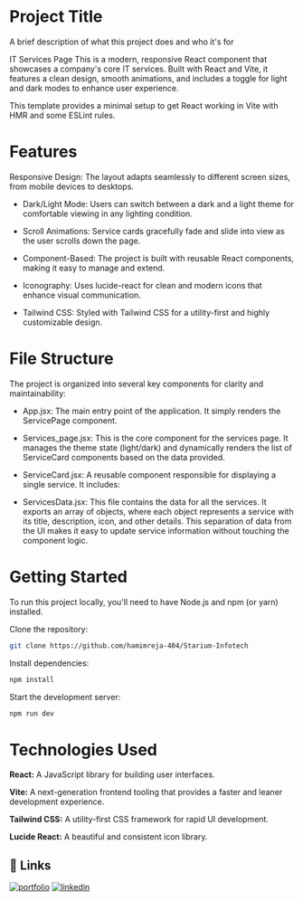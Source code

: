 
# Project Title

A brief description of what this project does and who it's for

IT Services Page
This is a modern, responsive React component that showcases a company's core IT services. Built with React and Vite, it features a clean design, smooth animations, and includes a toggle for light and dark modes to enhance user experience.

This template provides a minimal setup to get React working in Vite with HMR and some ESLint rules.

# Features
Responsive Design: The layout adapts seamlessly to different screen sizes, from mobile devices to desktops.

* Dark/Light Mode: Users can switch between a dark and a light theme for comfortable viewing in any lighting condition.

* Scroll Animations: Service cards gracefully fade and slide into view as the user scrolls down the page.

* Component-Based: The project is built with reusable React components, making it easy to manage and extend.

* Iconography: Uses lucide-react for clean and modern icons that enhance visual communication.

* Tailwind CSS: Styled with Tailwind CSS for a utility-first and highly customizable design.

# File Structure
The project is organized into several key components for clarity and maintainability:

* App.jsx: The main entry point of the application. It simply renders the ServicePage component.

* Services_page.jsx: This is the core component for the services page. It manages the theme state (light/dark) and dynamically renders the list of ServiceCard components based on the data provided.

* ServiceCard.jsx: A reusable component responsible for displaying a single service. It includes:

* ServicesData.jsx: This file contains the data for all the services. It exports an array of objects, where each object represents a service with its title, description, icon, and other details. This separation of data from the UI makes it easy to update service information without touching the component logic.

# Getting Started
To run this project locally, you'll need to have Node.js and npm (or yarn) installed.

Clone the repository:
```bash
git clone https://github.com/hamimreja-404/Starium-Infotech
```

Install dependencies:
```bash
npm install
```
Start the development server:
```bash
npm run dev
```
# Technologies Used

**React:** A JavaScript library for building user interfaces.

**Vite:** A next-generation frontend tooling that provides a faster and leaner development experience.

**Tailwind CSS:** A utility-first CSS framework for rapid UI development.

**Lucide React:** A beautiful and consistent icon library.

## 🔗 Links
[![portfolio](https://img.shields.io/badge/my_portfolio-000?style=for-the-badge&logo=ko-fi&logoColor=white)](https://github.com/hamimreja-404/Starium-Infotech/)
[![linkedin](https://img.shields.io/badge/linkedin-0A66C2?style=for-the-badge&logo=linkedin&logoColor=white)](https://www.linkedin.com/)

